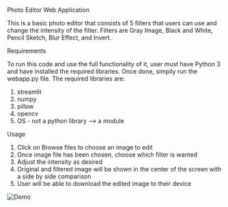 Photo Editor Web Application 

This is a basic photo editor that consists of 5 filters that users can use and change the intensity of the filter. Filters are Gray Image, Black and White, Pencil Sketch, Blur Effect, and Invert.

Requirements 

To run this code and use the full functionality of it, user must have Python 3 and have installed the required libraries. Once done, simpily run the webapp.py file. The required libraries are: 
1. streamlit 
2. numpy 
3. pillow 
4. opencv 
5. OS - not a python library --> a module 

Usage

1. Click on Browse files to choose an image to edit 
2. Once image file has been chosen, choose which filter is wanted 
3. Adjust the intensity as desired 
4. Original and filtered image will be shown in the center of the screen with a side by side comparison 
5. User will be able to download the edited image to their device

![Demo](https://media.giphy.com/media/v1.Y2lkPTc5MGI3NjExaGo5d29pdzNva3VrMXBpN3A4NG9tdnJ1Y3Q1N2RvZHdpM2o0MTJ4eCZlcD12MV9pbnRlcm5hbF9naWZfYnlfaWQmY3Q9Zw/W37NAAHyARoIK4rRr6/giphy.gif)
